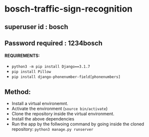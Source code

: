 # bosch-traffic-sign-recognition

## superuser id : bosch

## Password required : 1234bosch

#### REQUIREMENTS:
* ```python3 -m pip install Django==3.1.7```
* ```pip install Pillow```
* ```pip install django-phonenumber-field[phonenumbers]```

## Method:

* Install a virtual environemnt.
* Activate the environment (```source bin/activate```)
* Clone the repository inside the virtual environment.
* Install the above dependencies
* Run the app by the follwoing command by going inside the cloned repository: ```python3 manage.py runserver```




